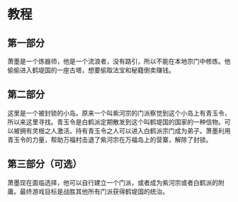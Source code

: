 # 教程

## 第一部分

萧墨是一个炼器师，他是一个流浪者，没有路引，所以不能在本地宗门中修炼。他偷偷进入鹤堤国的一座古塔，想要偷取法宝和秘籍倒卖赚钱。

## 第二部分

这里是一个被封锁的小岛。原来一个叫紫河宗的门派察觉到这个小岛上有青玉令，所以来这里寻找。青玉令是白鹤派定期散发到这个叫鹤堤国的国家的一种信物。可以被拥有灵根之人激活。持有青玉令之人可以进入白鹤派宗门成为弟子。萧墨利用青玉令的力量，帮助万福村击退了紫河宗在万福岛上的营寨，解除了封锁。

## 第三部分（可选）

萧墨现在面临选择，他可以自行建立一个门派，或者成为紫河宗或者白鹤派的附庸。最终游戏目标是战胜其他所有门派获得鹤堤国的统治。
